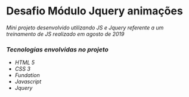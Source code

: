 <h1> Desafio Módulo Jquery animações </h1>
<em/>

<span>Mini projeto desenvolvido utilizando JS e Jquery referente a um treinamento de JS realizado em agosto de 2019</span>



<h3> Tecnologias envolvidas no projeto </h3>
<ul>
  <li> HTML 5  </li>
  <li> CSS 3   </li>
  <li> Fundation </li>
  <li> Javascript </li>
  <li> Jquery    </li>
</ul>
